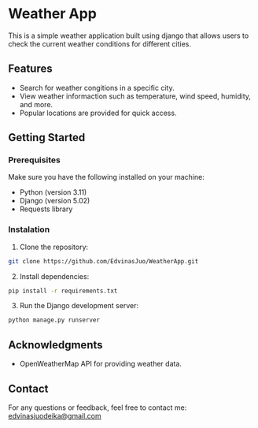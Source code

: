 # Weather App
This is a simple weather application built using django that allows users to check the current weather conditions for different cities.

## Features
- Search for weather congitions in a specific city.
- View weather informaction such as temperature, wind speed, humidity, and more.
- Popular locations are provided for quick access.

## Getting Started

### Prerequisites
Make sure you have the following installed on your machine:
- Python (version 3.11)
- Django (version 5.02)
- Requests library

### Instalation
1. Clone the repository:
```bash
git clone https://github.com/EdvinasJuo/WeatherApp.git
```

2. Install dependencies:
```bash
pip install -r requirements.txt
```

3. Run the Django development server:
  ```bash
  python manage.py runserver
  ```

## Acknowledgments
- OpenWeatherMap API for providing weather data.

## Contact
For any questions or feedback, feel free to contact me:
edvinasjuodeika@gmail.com
